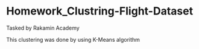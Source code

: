 # Homework_Clustring-Flight-Dataset
Tasked by Rakamin Academy

This clustering was done by using K-Means algorithm
